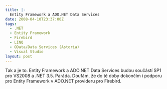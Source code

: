 ```yaml
---
title: |-
  Entity Framework a ADO.NET Data Services
date: 2008-04-10T23:37:00Z
tags:
  - .NET
  - Entity Framework
  - Firebird
  - LINQ
  - OData/Data Services (Astoria)
  - Visual Studio
layout: post
---
```

Tak a je to. Entity Framework a ADO.NET Data Services budou součástí SP1 pro VS2008 a .NET 3.5. Paráda. Doufám, že do té doby dokončím i podporu pro Entity Framework v ADO.NET provideru pro Firebird.